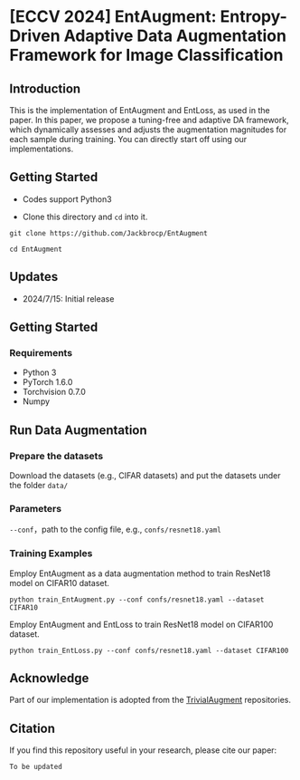 # [ECCV 2024] EntAugment: Entropy-Driven Adaptive Data Augmentation Framework for Image Classification

## Introduction
This is the implementation of EntAugment and EntLoss, as used in the paper. In this paper, we propose a tuning-free and adaptive DA framework, which dynamically assesses and adjusts the augmentation magnitudes for each sample during training.
You can directly start off using our implementations.

## Getting Started
- Codes support Python3

- Clone this directory and `cd`  into it.
 
`git clone https://github.com/Jackbrocp/EntAugment` 

`cd EntAugment`

## Updates
- 2024/7/15: Initial release

## Getting Started
### Requirements
- Python 3
- PyTorch 1.6.0
- Torchvision 0.7.0
- Numpy
<!-- Install a fitting Pytorch version for your setup with GPU support, as our implementation  -->

## Run Data Augmentation
### Prepare the datasets
Download the datasets (e.g., CIFAR datasets) and put the datasets under the folder ```data/```

### Parameters
```--conf```，path to the config file, e.g., ```confs/resnet18.yaml```

### Training Examples
Employ EntAugment as a data augmentation method to train ResNet18 model on CIFAR10 dataset.

```python train_EntAugment.py --conf confs/resnet18.yaml --dataset CIFAR10```

Employ EntAugment and EntLoss to train ResNet18 model on CIFAR100 dataset.

```python train_EntLoss.py --conf confs/resnet18.yaml --dataset CIFAR100```

## Acknowledge 
Part of our implementation is adopted from the [TrivialAugment](https://github.com/automl/trivialaugment) repositories.


## Citation
If you find this repository useful in your research, please cite our paper:

`
To be updated
`
